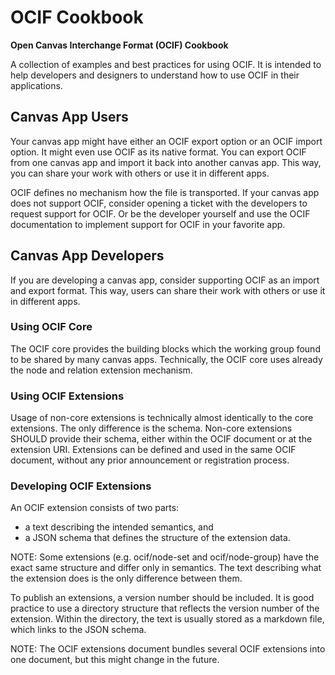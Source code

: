 # OCIF Cookbook
**Open Canvas Interchange Format (OCIF) Cookbook** 

A collection of examples and best practices for using OCIF. It is intended to help developers and designers to understand how to use OCIF in their applications.



## Canvas App Users
Your canvas app might have either an OCIF export option or an OCIF import option. It might even use OCIF as its native format.
You can export OCIF from one canvas app and import it back into another canvas app. This way, you can share your work with others or use it in different apps.

OCIF defines no mechanism how the file is transported.
If your canvas app does not support OCIF, consider opening a ticket with the developers to request support for OCIF. Or be the developer yourself and use the OCIF documentation to implement support for OCIF in your favorite app.



## Canvas App Developers
If you are developing a canvas app, consider supporting OCIF as an import and export format. This way, users can share their work with others or use it in different apps.

### Using OCIF Core
The OCIF core provides the building blocks which the working group found to be shared by many canvas apps. Technically, the OCIF core uses already the node and relation extension mechanism.

### Using OCIF Extensions
Usage of non-core extensions is technically almost identically to the core extensions. The only difference is the schema. Non-core extensions SHOULD provide their schema, either within the OCIF document or at the extension URI. Extensions can be defined and used in the same OCIF document, without any prior announcement or registration process. 

### Developing OCIF Extensions
An OCIF extension consists of two parts:

- a text describing the intended semantics, and
- a JSON schema that defines the structure of the extension data.

NOTE: Some extensions (e.g. ocif/node-set and ocif/node-group) have the exact same structure and differ only in semantics. The text describing what the extension does is the only difference between them. 

To publish an extensions, a version number should be included.
It is good practice to use a directory structure that reflects the version number of the extension.
Within the directory, the text is usually stored as a markdown file, which links to the JSON schema.

NOTE: The OCIF extensions document bundles several OCIF extensions into one document, but this might change in the future.
